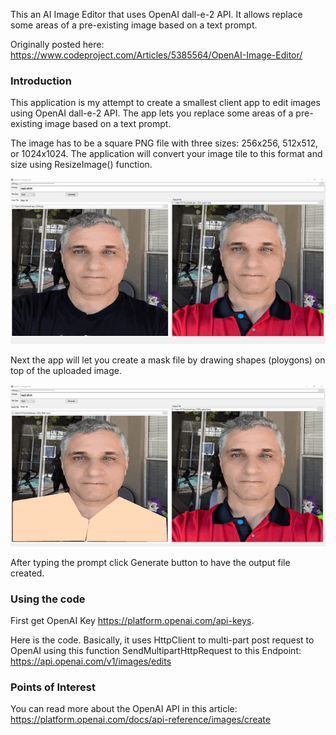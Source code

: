 This an AI Image Editor that uses OpenAI dall-e-2 API. It allows replace some areas of a pre-existing image based on a text prompt.

Originally posted here:
<https://www.codeproject.com/Articles/5385564/OpenAI-Image-Editor/>

### Introduction
This application is my attempt to create a smallest client app to edit images using OpenAI dall-e-2 API.  The app lets you replace some areas of a pre-existing image based on a text prompt. 

The image has to be a square PNG file with three  sizes: 256x256, 512x512, or 1024x1024.  The application will convert your image tile to this format and size using ResizeImage() function.

![](https://github.com/igorkrupitsky/OpenAiImageGenerator/blob/main/image_gen-r-700.png?raw=true)

Next the app will let you create a mask file by drawing shapes (ploygons) on top of the uploaded image.

![](https://github.com/igorkrupitsky/OpenAiImageGenerator/blob/main/image_gen2-r-700.png?raw=true)

After typing the prompt click Generate button to have the output file created.

### Using the code
First get OpenAI Key https://platform.openai.com/api-keys.

Here is the code. Basically, it uses HttpClient to multi-part post request to OpenAI using this function SendMultipartHttpRequest to this Endpoint: https://api.openai.com/v1/images/edits

### Points of Interest
You can read more about the OpenAI API in this article: https://platform.openai.com/docs/api-reference/images/create
